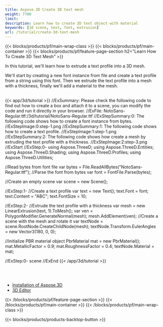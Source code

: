 ```yaml
---
title: Aspose.3D Create 3D text mesh
weight: 7700
limit: 
description: Learn how to create 3D text object with material
keywords: [3d scene, text, font, extrusion]
url: /tutorial/create-3d-text-mesh
---
```


{{< blocks/products/pf/main-wrap-class >}}
{{< blocks/products/pf/main-container >}}
{{< blocks/products/pf/feature-page-section h2="Learn How To Create 3D Text Mesh" >}}

<p>
In this tutorial, we'll learn how to extrude a text profile into a 3D mesh.
</p>

<p>
We'll start by creating a new font instance from file and create a text profile from a string using this font. Then we extrude the text profile into a mesh with a thickness, finally we'll add a material to the mesh. 
</p>

<br />
{{< app/3d/tutorial >}}
//ExSummary: Please check the following code to find out how to create a box and attach it to a scene, you can modify the code and run it directly in your browser.
//ExFile: NotoSans-Regular.ttf:/3d/tutorial/NotoSans-Regular.ttf
//ExStepSummary:0: The following code shows how to create a font instance from bytes.
//ExStepImage:0:step-1.png
//ExStepSummary:1: The following code shows how to create a text profile.
//ExStepImage:1:step-1.png
//ExStepSummary:2: The following code shows how create a mesh by extruding the text profile with a thickness.
//ExStepImage:2:step-3.png
//ExStart
//ExStep:0-
using Aspose.ThreeD;
using Aspose.ThreeD.Entities;
using Aspose.ThreeD.Shading;
using Aspose.ThreeD.Profiles;
using Aspose.ThreeD.Utilities;


//Read bytes from font file
var bytes = File.ReadAllBytes("NotoSans-Regular.ttf");
//Parse the font from bytes
var font = FontFile.Parse(bytes);

//Create an empty scene
var scene = new Scene();

//ExStep:1-
//Create a text profile
var text = new Text();
text.Font = font;
text.Content = "ABC";
text.FontSize = 10;

//ExStep:2-
//Extrude the text profile with a thickness
var mesh = new LinearExtrusion(text, 1).ToMesh();
var ven = PolygonModifier.GenerateNormal(mesh);
mesh.AddElement(ven);
//Create a scene with the mesh and rotate it
var textNode = scene.RootNode.CreateChildNode(mesh);
textNode.Transform.EulerAngles = new Vector3(180, 0, 0);

//initialize PBR material object
PbrMaterial mat = new PbrMaterial();
mat.MetallicFactor = 0.9;
mat.RoughnessFactor = 0.4;
textNode.Material = mat;

//ExStep:0-
scene
//ExEnd
{{< /app/3d/tutorial >}}
<br />

<br />
<br />
<div class="code-sample">
    <ul class="link-list">
        <li class="link-item"><a href="https://docs.aspose.com/3d/net/installation/">Installation of Aspose.3D</a></li>
        <li class="link-item"><a href="https://products.aspose.app/3d/editor/">3D Editor</a></li>
    </ul>
</div>

{{< /blocks/products/pf/feature-page-section >}}
{{< /blocks/products/pf/main-container >}}
{{< /blocks/products/pf/main-wrap-class >}}

{{< blocks/products/products-backtop-button >}}

